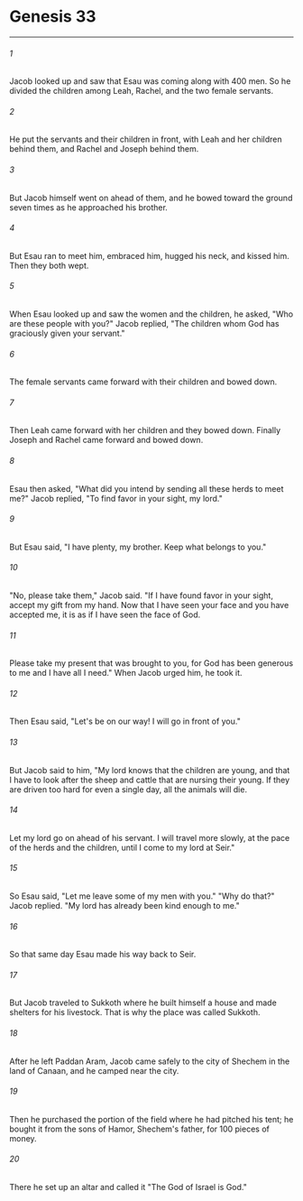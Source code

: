 # Genesis 33
***



###### 1 
Jacob looked up and saw that Esau was coming along with 400 men. So he divided the children among Leah, Rachel, and the two female servants. 

###### 2 
He put the servants and their children in front, with Leah and her children behind them, and Rachel and Joseph behind them. 

###### 3 
But Jacob himself went on ahead of them, and he bowed toward the ground seven times as he approached his brother. 

###### 4 
But Esau ran to meet him, embraced him, hugged his neck, and kissed him. Then they both wept. 

###### 5 
When Esau looked up and saw the women and the children, he asked, "Who are these people with you?" Jacob replied, "The children whom God has graciously given your servant." 

###### 6 
The female servants came forward with their children and bowed down. 

###### 7 
Then Leah came forward with her children and they bowed down. Finally Joseph and Rachel came forward and bowed down. 

###### 8 
Esau then asked, "What did you intend by sending all these herds to meet me?" Jacob replied, "To find favor in your sight, my lord." 

###### 9 
But Esau said, "I have plenty, my brother. Keep what belongs to you." 

###### 10 
"No, please take them," Jacob said. "If I have found favor in your sight, accept my gift from my hand. Now that I have seen your face and you have accepted me, it is as if I have seen the face of God. 

###### 11 
Please take my present that was brought to you, for God has been generous to me and I have all I need." When Jacob urged him, he took it. 

###### 12 
Then Esau said, "Let's be on our way! I will go in front of you." 

###### 13 
But Jacob said to him, "My lord knows that the children are young, and that I have to look after the sheep and cattle that are nursing their young. If they are driven too hard for even a single day, all the animals will die. 

###### 14 
Let my lord go on ahead of his servant. I will travel more slowly, at the pace of the herds and the children, until I come to my lord at Seir." 

###### 15 
So Esau said, "Let me leave some of my men with you." "Why do that?" Jacob replied. "My lord has already been kind enough to me." 

###### 16 
So that same day Esau made his way back to Seir. 

###### 17 
But Jacob traveled to Sukkoth where he built himself a house and made shelters for his livestock. That is why the place was called Sukkoth. 

###### 18 
After he left Paddan Aram, Jacob came safely to the city of Shechem in the land of Canaan, and he camped near the city. 

###### 19 
Then he purchased the portion of the field where he had pitched his tent; he bought it from the sons of Hamor, Shechem's father, for 100 pieces of money. 

###### 20 
There he set up an altar and called it "The God of Israel is God."
